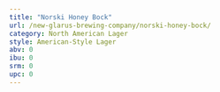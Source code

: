 ```yaml
---
title: "Norski Honey Bock"
url: /new-glarus-brewing-company/norski-honey-bock/
category: North American Lager
style: American-Style Lager
abv: 0
ibu: 0
srm: 0
upc: 0
---
```


